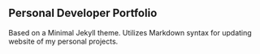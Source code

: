 ## Personal Developer Portfolio
Based on a Minimal Jekyll theme.
Utilizes Markdown syntax for updating website of my personal projects.
